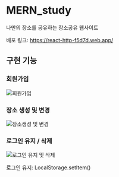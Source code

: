 # MERN_study
나만의 장소를 공유하는 장소공유 웹사이트

배포 링크: https://react-http-f5d7d.web.app/

## 구현 기능
### 회원가입
![회원가입](https://github.com/Yoonyesol/MERN_study/assets/51500821/8b91486f-f0a0-4ae6-be11-9bb774bb3cba)

### 장소 생성 및 변경
![장소생성 및 변경](https://github.com/Yoonyesol/MERN_study/assets/51500821/f0d03540-8f53-4264-80be-7f29e06e4d78)

### 로그인 유지 / 삭제
![로그인 유지 및 삭제](https://github.com/Yoonyesol/MERN_study/assets/51500821/cf81c5ec-afeb-418f-aedc-eb2599ebf79e)

로그인 유지: LocalStorage.setItem()


